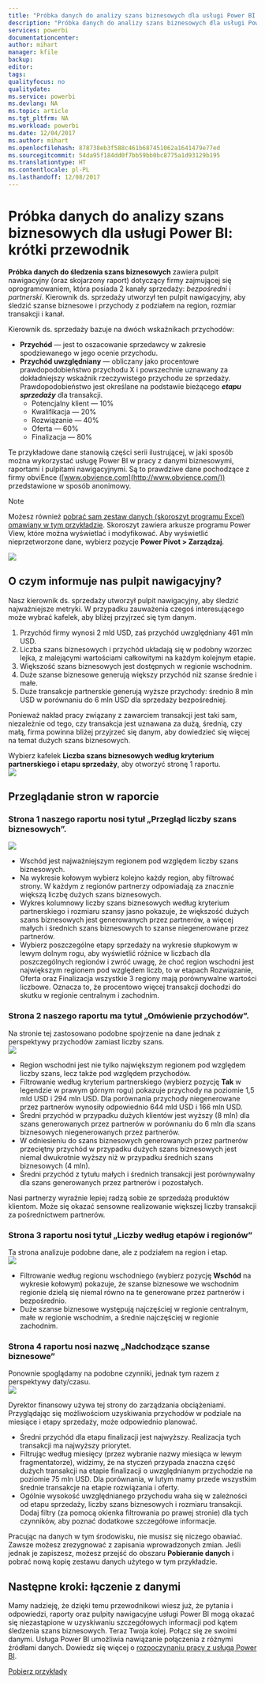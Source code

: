 ```yaml
---
title: "Próbka danych do analizy szans biznesowych dla usługi Power BI: krótki przewodnik"
description: "Próbka danych do analizy szans biznesowych dla usługi Power BI: krótki przewodnik"
services: powerbi
documentationcenter: 
author: mihart
manager: kfile
backup: 
editor: 
tags: 
qualityfocus: no
qualitydate: 
ms.service: powerbi
ms.devlang: NA
ms.topic: article
ms.tgt_pltfrm: NA
ms.workload: powerbi
ms.date: 12/04/2017
ms.author: mihart
ms.openlocfilehash: 878738eb3f588c461b687451062a1641479e77ed
ms.sourcegitcommit: 54da95f184dd0f7bb59bb0bc8775a1d93129b195
ms.translationtype: HT
ms.contentlocale: pl-PL
ms.lasthandoff: 12/08/2017
---
```

# <a name="opportunity-analysis-sample-for-power-bi-take-a-tour"></a>Próbka danych do analizy szans biznesowych dla usługi Power BI: krótki przewodnik
**Próbka danych do śledzenia szans biznesowych** zawiera pulpit nawigacyjny (oraz skojarzony raport) dotyczący firmy zajmującej się oprogramowaniem, która posiada 2 kanały sprzedaży: *bezpośredni* i *partnerski*. Kierownik ds. sprzedaży utworzył ten pulpit nawigacyjny, aby śledzić szanse biznesowe i przychody z podziałem na region, rozmiar transakcji i kanał.

Kierownik ds. sprzedaży bazuje na dwóch wskaźnikach przychodów:

* **Przychód** — jest to oszacowanie sprzedawcy w zakresie spodziewanego w jego ocenie przychodu.
* **Przychód uwzględniany** — obliczany jako procentowe prawdopodobieństwo przychodu X i powszechnie uznawany za dokładniejszy wskaźnik rzeczywistego przychodu ze sprzedaży. Prawdopodobieństwo jest określane na podstawie bieżącego ***etapu sprzedaży*** dla transakcji.
  * Potencjalny klient — 10%  
  * Kwalifikacja — 20%  
  * Rozwiązanie — 40%  
  * Oferta — 60%  
  * Finalizacja — 80%

Te przykładowe dane stanowią części serii ilustrującej, w jaki sposób można wykorzystać usługę Power BI w pracy z danymi biznesowymi, raportami i pulpitami nawigacyjnymi. Są to prawdziwe dane pochodzące z firmy obviEnce ([www.obvience.com](http://www.obvience.com/)) przedstawione w sposób anonimowy.

>[!Note] 
Możesz również [pobrać sam zestaw danych (skoroszyt programu Excel) omawiany w tym przykładzie](http://go.microsoft.com/fwlink/?LinkId=529782). Skoroszyt zawiera arkusze programu Power View, które można wyświetlać i modyfikować.  Aby wyświetlić nieprzetworzone dane, wybierz pozycje **Power Pivot > Zarządzaj**. 

![](media/sample-opportunity-analysis/opportunity1.png)

## <a name="what-is-our-dashboard-telling-us"></a>O czym informuje nas pulpit nawigacyjny?
Nasz kierownik ds. sprzedaży utworzył pulpit nawigacyjny, aby śledzić najważniejsze metryki. W przypadku zauważenia czegoś interesującego może wybrać kafelek, aby bliżej przyjrzeć się tym danym.

1. Przychód firmy wynosi 2 mld USD, zaś przychód uwzględniany 461 mln USD.
2. Liczba szans biznesowych i przychód układają się w podobny wzorzec lejka, z malejącymi wartościami całkowitymi na każdym kolejnym etapie.
3. Większość szans biznesowych jest dostępnych w regionie wschodnim. 
4. Duże szanse biznesowe generują większy przychód niż szanse średnie i małe.
5. Duże transakcje partnerskie generują wyższe przychody: średnio 8 mln USD w porównaniu do 6 mln USD dla sprzedaży bezpośredniej. 

Ponieważ nakład pracy związany z zawarciem transakcji jest taki sam, niezależnie od tego, czy transakcja jest uznawana za dużą, średnią, czy małą, firma powinna bliżej przyjrzeć się danym, aby dowiedzieć się więcej na temat dużych szans biznesowych. 

Wybierz kafelek **Liczba szans biznesowych według kryterium partnerskiego i etapu sprzedaży**, aby otworzyć stronę 1 raportu.  
![](media/sample-opportunity-analysis/opportunity2.png)

## <a name="explore-the-pages-in-the-report"></a>Przeglądanie stron w raporcie
### <a name="page-1-of-our-report-is-titled-opportunity-count-overview"></a>Strona 1 naszego raportu nosi tytuł „Przegląd liczby szans biznesowych”.
![](media/sample-opportunity-analysis/opportunity3.png)

* Wschód jest najważniejszym regionem pod względem liczby szans biznesowych.  
* Na wykresie kołowym wybierz kolejno każdy region, aby filtrować strony. W każdym z regionów partnerzy odpowiadają za znacznie większą liczbę dużych szans biznesowych.   
* Wykres kolumnowy liczby szans biznesowych według kryterium partnerskiego i rozmiaru szansy jasno pokazuje, że większość dużych szans biznesowych jest generowanych przez partnerów, a więcej małych i średnich szans biznesowych to szanse niegenerowane przez partnerów. 
* Wybierz poszczególne etapy sprzedaży na wykresie słupkowym w lewym dolnym rogu, aby wyświetlić różnice w liczbach dla poszczególnych regionów i zwróć uwagę, że choć region wschodni jest największym regionem pod względem liczb, to w etapach Rozwiązanie, Oferta oraz Finalizacja wszystkie 3 regiony mają porównywalne wartości liczbowe. Oznacza to, że procentowo więcej transakcji dochodzi do skutku w regionie centralnym i zachodnim. 

### <a name="page-2-of-our-report-is-titled-revenue-overview"></a>Strona 2 naszego raportu ma tytuł „Omówienie przychodów”.
Na stronie tej zastosowano podobne spojrzenie na dane jednak z perspektywy przychodów zamiast liczby szans.  
![](media/sample-opportunity-analysis/opportunity4.png)

* Region wschodni jest nie tylko największym regionem pod względem liczby szans, lecz także pod względem przychodów.  
* Filtrowanie według kryterium partnerskiego (wybierz pozycję **Tak** w legendzie w prawym górnym rogu) pokazuje przychody na poziomie 1,5 mld USD i 294 mln USD. Dla porównania przychody niegenerowane przez partnerów wynosiły odpowiednio 644 mld USD i 166 mln USD.  
* Średni przychód w przypadku dużych klientów jest wyższy (8 mln) dla szans generowanych przez partnerów w porównaniu do 6 mln dla szans biznesowych niegenerowanych przez partnerów.  
* W odniesieniu do szans biznesowych generowanych przez partnerów przeciętny przychód w przypadku dużych szans biznesowych jest niemal dwukrotnie wyższy niż w przypadku średnich szans biznesowych (4 mln).  
* Średni przychód z tytułu małych i średnich transakcji jest porównywalny dla szans generowanych przez partnerów i pozostałych.   

Nasi partnerzy wyraźnie lepiej radzą sobie ze sprzedażą produktów klientom.  Może się okazać sensowne realizowanie większej liczby transakcji za pośrednictwem partnerów.

### <a name="page-3-of-our-report-is-titled-region-stage-counts"></a>Strona 3 raportu nosi tytuł „Liczby według etapów i regionów”
Ta strona analizuje podobne dane, ale z podziałem na region i etap.  
![](media/sample-opportunity-analysis/opportunity5.png)

* Filtrowanie według regionu wschodniego (wybierz pozycję **Wschód** na wykresie kołowym) pokazuje, że szanse biznesowe we wschodnim regionie dzielą się niemal równo na te generowane przez partnerów i bezpośrednio. 
* Duże szanse biznesowe występują najczęściej w regionie centralnym, małe w regionie wschodnim, a średnie najczęściej w regionie zachodnim. 

### <a name="page-4-of-our-report-is-titled-upcoming-opportunities"></a>Strona 4 raportu nosi nazwę „Nadchodzące szanse biznesowe”
Ponownie spoglądamy na podobne czynniki, jednak tym razem z perspektywy daty/czasu.  
![](media/sample-opportunity-analysis/opportunity6.png)

Dyrektor finansowy używa tej strony do zarządzania obciążeniami. Przyglądając się możliwościom uzyskiwania przychodów w podziale na miesiące i etapy sprzedaży, może odpowiednio planować.

* Średni przychód dla etapu finalizacji jest najwyższy. Realizacja tych transakcji ma najwyższy priorytet.
* Filtrując według miesięcy (przez wybranie nazwy miesiąca w lewym fragmentatorze), widzimy, że na styczeń przypada znaczna część dużych transakcji na etapie finalizacji o uwzględnianym przychodzie na poziomie 75 mln USD. Dla porównania, w lutym mamy przede wszystkim średnie transakcje na etapie rozwiązania i oferty.
* Ogólnie wysokość uwzględnianego przychodu waha się w zależności od etapu sprzedaży, liczby szans biznesowych i rozmiaru transakcji. Dodaj filtry (za pomocą okienka filtrowania po prawej stronie) dla tych czynników, aby poznać dodatkowe szczegółowe informacje.

Pracując na danych w tym środowisku, nie musisz się niczego obawiać. Zawsze możesz zrezygnować z zapisania wprowadzonych zmian. Jeśli jednak je zapiszesz, możesz przejść do obszaru **Pobieranie danych** i pobrać nową kopię zestawu danych użytego w tym przykładzie.

## <a name="next-steps-connect-to-your-data"></a>Następne kroki: łączenie z danymi
Mamy nadzieję, że dzięki temu przewodnikowi wiesz już, że pytania i odpowiedzi, raporty oraz pulpity nawigacyjne usługi Power BI mogą okazać się niezastąpione w uzyskiwaniu szczegółowych informacji pod kątem śledzenia szans biznesowych. Teraz Twoja kolej. Połącz się ze swoimi danymi. Usługa Power BI umożliwia nawiązanie połączenia z różnymi źródłami danych. Dowiedz się więcej o [rozpoczynaniu pracy z usługą Power BI](service-get-started.md).

[Pobierz przykłady](sample-datasets.md)  

